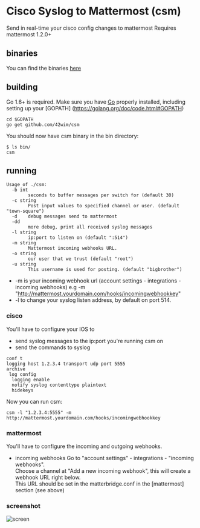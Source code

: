# Cisco Syslog to Mattermost (csm)

Send in real-time your cisco config changes to mattermost
Requires mattermost 1.2.0+

## binaries
You can find the binaries [here](https://github.com/42wim/csm/releases/)

## building
Go 1.6+ is required. Make sure you have [Go](https://golang.org/doc/install) properly installed, including setting up your [GOPATH] (https://golang.org/doc/code.html#GOPATH)

```
cd $GOPATH
go get github.com/42wim/csm
```

You should now have csm binary in the bin directory:

```
$ ls bin/
csm
```

## running
```
Usage of ./csm:
  -b int
        seconds to buffer messages per switch for (default 30)
  -c string
        Post input values to specified channel or user. (default "town-square")
  -d    debug messages send to mattermost
  -dd
        more debug, print all received syslog messages
  -l string
        ip:port to listen on (default ":514")
  -m string
        Mattermost incoming webhooks URL.
  -o string
        our user that we trust (default "root")
  -u string
        This username is used for posting. (default "bigbrother")
```

* -m is your incoming webhook url (account settings - integrations - incoming webhooks)  e.g -m "http://mattermost.yourdomain.com/hooks/incomingwebhookkey"  
* -l to change your syslog listen address, by default on port 514.

### cisco
You'll have to configure your IOS to 
* send syslog messages to the ip:port you're running csm on
* send the commands to syslog

```
conf t
logging host 1.2.3.4 transport udp port 5555
archive
 log config
  logging enable
  notify syslog contenttype plaintext
  hidekeys
```

Now you can run csm:
```
csm -l "1.2.3.4:5555" -m http://mattermost.yourdomain.com/hooks/incomingwebhookkey
```

### mattermost
You'll have to configure the incoming and outgoing webhooks. 

* incoming webhooks
Go to "account settings" - integrations - "incoming webhooks".  
Choose a channel at "Add a new incoming webhook", this will create a webhook URL right below.  
This URL should be set in the matterbridge.conf in the [mattermost] section (see above)  

### screenshot
![screen](https://i.snag.gy/e86Vhb.jpg)

